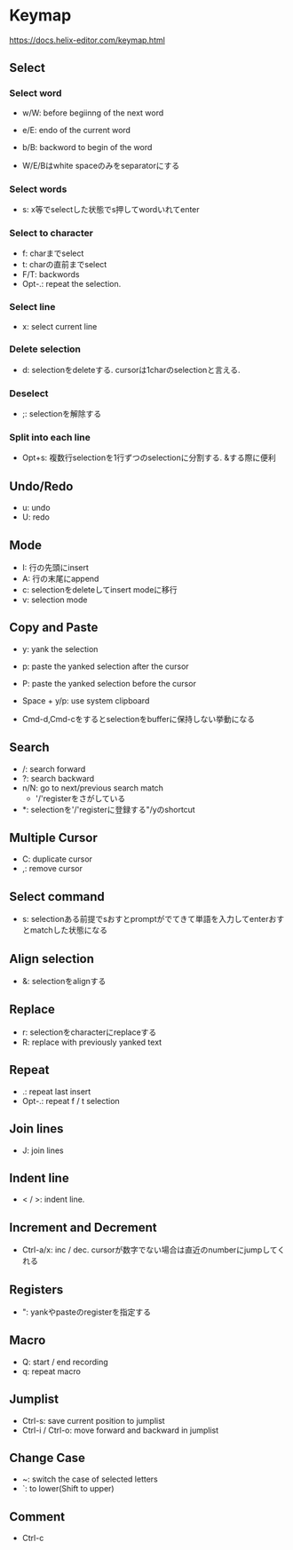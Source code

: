 # Keymap

https://docs.helix-editor.com/keymap.html

## Select

### Select word

* w/W: before begiinng of the next word
* e/E: endo of the current word
* b/B: backword to begin of the word

* W/E/Bはwhite spaceのみをseparatorにする

### Select words

* s: x等でselectした状態でs押してwordいれてenter

### Select to character

* f<ch>: charまでselect
* t<ch>: charの直前までselect
* F/T<ch>: backwords
* Opt-.: repeat the selection.

### Select line

* x: select current line

### Delete selection

* d: selectionをdeleteする. cursorは1charのselectionと言える.

### Deselect

* ;: selectionを解除する

### Split into each line

* Opt+s: 複数行selectionを1行ずつのselectionに分割する. &する際に便利

## Undo/Redo

* u: undo
* U: redo

## Mode

* I: 行の先頭にinsert
* A: 行の末尾にappend
* c: selectionをdeleteしてinsert modeに移行
* v: selection mode

## Copy and Paste

* y: yank the selection
* p: paste the yanked selection after the cursor
* P: paste the yanked selection before the cursor

* Space + y/p: use system clipboard

* Cmd-d,Cmd-cをするとselectionをbufferに保持しない挙動になる

## Search

* /: search forward
* ?: search backward
* n/N: go to next/previous search match
  * '/'registerをさがしている
* *: selectionを'/'registerに登録する"/yのshortcut
 

## Multiple Cursor

* C: duplicate cursor
* ,: remove cursor

## Select command

* s: selectionある前提でsおすとpromptがでてきて単語を入力してenterおすとmatchした状態になる

## Align selection

* &: selectionをalignする

## Replace

* r<ch>: selectionをcharacterにreplaceする
* R: replace with previously yanked text

## Repeat

* .: repeat last insert
* Opt-.: repeat f / t selection

## Join lines

* J: join lines

## Indent line

* < / >: indent line.

## Increment and Decrement

* Ctrl-a/x: inc / dec. cursorが数字でない場合は直近のnumberにjumpしてくれる

## Registers

* "<ch>: yankやpasteのregisterを指定する

## Macro

* Q: start / end recording
* q: repeat macro

## Jumplist

* Ctrl-s: save current position to jumplist
* Ctrl-i / Ctrl-o: move forward and backward in jumplist

## Change Case

* ~: switch the case of selected letters
* `: to lower(Shift to upper)

## Comment

* Ctrl-c
